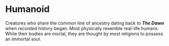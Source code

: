 # Humanoid

Creatures who share the common line of ancestry dating back to ***The Dawn*** when recorded history began. Most physically resemble real-life humans. While their bodies are mortal, they are thought by most religions to possess an immortal soul.
